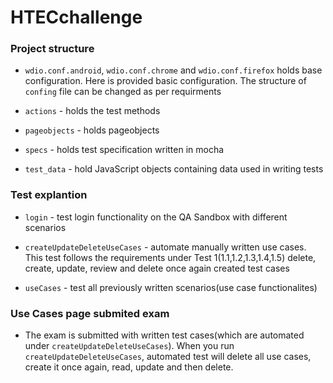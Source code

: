 # HTECchallenge

### Project structure
- `wdio.conf.android`, `wdio.conf.chrome` and `wdio.conf.firefox` holds base configuration. Here is provided basic configuration. The structure of `confing` file can be changed as per requirments

- `actions` - holds the test methods

- `pageobjects` - holds pageobjects

- `specs` - holds test specification written in mocha

- `test_data` - hold JavaScript objects containing data used in writing tests

### Test explantion
- `login` - test login functionality on the QA Sandbox with different  scenarios

- `createUpdateDeleteUseCases` - automate manually written use cases. This test follows the requirements under Test 1(1.1,1.2,1.3,1.4,1.5) delete, create, update, review and delete once again created test cases

- `useCases` - test all previously written scenarios(use case functionalites)

### Use Cases page submited exam
- The exam is submitted  with written test cases(which are automated under `createUpdateDeleteUseCases`). When you run `createUpdateDeleteUseCases`, automated test will delete all use cases, create it once again, read, update and then delete.
